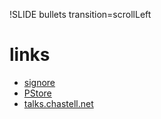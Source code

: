 !SLIDE bullets transition=scrollLeft
# links
* [signore](https://github.com/chastell/signore)
* [PStore](http://rubydoc.info/stdlib/pstore/PStore)
* [talks.chastell.net](http://talks.chastell.net)
